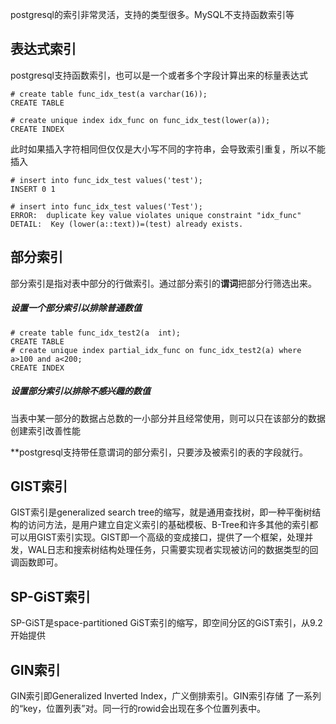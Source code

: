 postgresql的索引非常灵活，支持的类型很多。MySQL不支持函数索引等

## 表达式索引

postgresql支持函数索引，也可以是一个或者多个字段计算出来的标量表达式

```
# create table func_idx_test(a varchar(16));
CREATE TABLE

# create unique index idx_func on func_idx_test(lower(a));
CREATE INDEX
```

此时如果插入字符相同但仅仅是大小写不同的字符串，会导致索引重复，所以不能插入

```
# insert into func_idx_test values('test');
INSERT 0 1

# insert into func_idx_test values('Test');
ERROR:  duplicate key value violates unique constraint "idx_func"
DETAIL:  Key (lower(a::text))=(test) already exists.
```

## 部分索引

部分索引是指对表中部分的行做索引。通过部分索引的**谓词**把部分行筛选出来。

##### 设置一个部分索引以排除普通数值

```
# create table func_idx_test2(a  int);
CREATE TABLE
# create unique index partial_idx_func on func_idx_test2(a) where a>100 and a<200;
CREATE INDEX
```

##### 设置部分索引以排除不感兴趣的数值

当表中某一部分的数据占总数的一小部分并且经常使用，则可以只在该部分的数据创建索引改善性能



**postgresql支持带任意谓词的部分索引，只要涉及被索引的表的字段就行。

## GIST索引

GIST索引是generalized search tree的缩写，就是通用查找树，即一种平衡树结构的访问方法，是用户建立自定义索引的基础模板、B-Tree和许多其他的索引都可以用GIST索引实现。GIST即一个高级的变成接口，提供了一个框架，处理并发，WAL日志和搜索树结构处理任务，只需要实现者实现被访问的数据类型的回调函数即可。

## SP-GiST索引

SP-GiST是space-partitioned GiST索引的缩写，即空间分区的GiST索引，从9.2开始提供

## GIN索引

GIN索引即Generalized Inverted Index，广义倒排索引。GIN索引存储 了一系列的“key，位置列表”对。同一行的rowid会出现在多个位置列表中。